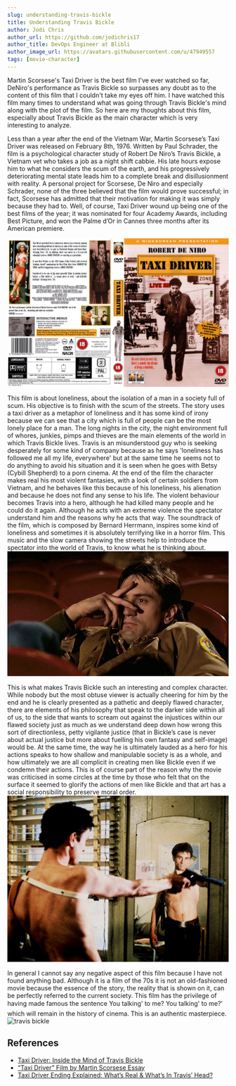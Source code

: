 ```yaml
---
slug: understanding-travis-bickle
title: Understanding Travis Bickle
author: Jodi Chris
author_url: https://github.com/jodichris17
author_title: DevOps Engineer at Blibli
author_image_url: https://avatars.githubusercontent.com/u/47949557
tags: [movie-character]
---
```


Martin Scorsese's Taxi Driver is the best film I've ever watched so far, DeNiro's performance as Travis Bickle so surpasses any doubt as to the content of this film that I couldn't take my eyes off him. I have watched this film many times to understand what was going through Travis Bickle's mind along with the plot of the film.  So here are my thoughts about this film, especially about Travis Bickle as the main character which is very interesting to analyze.

<!--truncate-->

Less than a year after the end of the Vietnam War, Martin Scorsese’s Taxi Driver was released on February 8th, 1976. Written by Paul Schrader, the film is a psychological character study of Robert De Niro’s Travis Bickle, a Vietnam vet who takes a job as a night shift cabbie. His late hours expose him to what he considers the scum of the earth, and his progressively deteriorating mental state leads him to a complete break and disillusionment with reality. A personal project for Scorsese, De Niro and especially Schrader, none of the three believed that the film would prove successful; in fact, Scorsese has admitted that their motivation for making it was simply because they had to. Well, of course, Taxi Driver wound up being one of the best films of the year; it was nominated for four Academy Awards, including Best Picture, and won the Palme d’Or in Cannes three months after its American premiere.

![taxi driver](img/taxi-driver-cover.jpg)

This film is about loneliness, about the isolation of a man in a society full of scum. His objective is to finish with the scum of the streets. The story uses a taxi driver as a metaphor of loneliness and it has some kind of irony because we can see that a city which is full of people can be the most lonely place for a man. The long nights in the city, the night environment full of whores, junkies, pimps and thieves are the main elements of the world in which Travis Bickle lives. Travis is an misunderstood guy who is seeking desperately for some kind of company because as he says 'loneliness has followed me all my life, everywhere' but at the same time he seems not to do anything to avoid his situation and it is seen when he goes with Betsy (Cybill Shepherd) to a porn cinema. At the end of the film the character makes real his most violent fantasies, with a look of certain soldiers from Vietnam, and he behaves like this because of his loneliness, his alienation and because he does not find any sense to his life. The violent behaviour becomes Travis into a hero, although he had killed many people and he could do it again. Although he acts with an extreme violence the spectator understand him and the reasons why he acts that way. The soundtrack of the film, which is composed by Bernard Herrmann, inspires some kind of loneliness and sometimes it is absolutely terrifying like in a horror film. This music and the slow camera showing the streets help to introduce the spectator into the world of Travis, to know what he is thinking about.
![travis bickle](img/travis-bickle.jpg)

This is what makes Travis Bickle such an interesting and complex character. While nobody but the most obtuse viewer is actually cheering for him by the end and he is clearly presented as a pathetic and deeply flawed character, there are elements of his philosophy that speak to the darker side within all of us, to the side that wants to scream out against the injustices within our flawed society just as much as we understand deep down how wrong this sort of directionless, petty vigilante justice (that in Bickle’s case is never about actual justice but more about fuelling his own fantasy and self-image) would be. At the same time, the way he is ultimately lauded as a hero for his actions speaks to how shallow and manipulable society is as a whole, and how ultimately we are all complicit in creating men like Bickle even if we condemn their actions. This is of course part of the reason why the movie was criticised in some circles at the time by those who felt that on the surface it seemed to glorify the actions of men like Bickle and that art has a social responsibility to preserve moral order.
![travis bickle](img/travis-mirror.jpg)

In general I cannot say any negative aspect of this film because I have not found anything bad. Although it is a film of the 70s it is not an old-fashioned movie because the essence of the story, the reality that is shown on it, can be perfectly referred to the current society. This film has the privilege of having made famous the sentence You talking' to me? You talking' to me?' which will remain in the history of cinema. This is an authentic masterpiece.
![travis bickle](img/travis-end.avif)

## References

- [Taxi Driver: Inside the Mind of Travis Bickle](https://tilt.goombastomp.com/film/taxi-driver-and-inside-the-mind-of-travis-bickle/)
- [“Taxi Driver” Film by Martin Scorsese Essay ](https://ivypanda.com/essays/taxi-driver-film-by-martin-scorsese/)
- [Taxi Driver Ending Explained: What’s Real & What’s In Travis’ Head?](https://wechoiceblogger.com/taxi-driver-ending-explained-whats-real-whats-in-travis-head/)